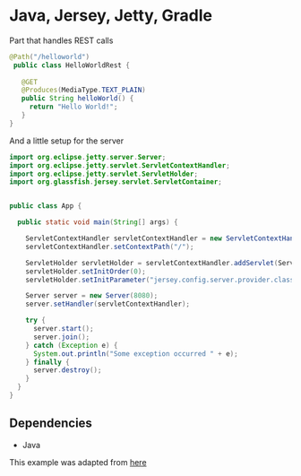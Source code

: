 # Java, Jersey, Jetty, Gradle

Part that handles REST calls

```java
@Path("/helloworld")
 public class HelloWorldRest {
 
   @GET
   @Produces(MediaType.TEXT_PLAIN)
   public String helloWorld() {
     return "Hello World!";
   }
}
```

And a little setup for the server
```java
import org.eclipse.jetty.server.Server;
import org.eclipse.jetty.servlet.ServletContextHandler;
import org.eclipse.jetty.servlet.ServletHolder;
import org.glassfish.jersey.servlet.ServletContainer;


public class App {

  public static void main(String[] args) {

    ServletContextHandler servletContextHandler = new ServletContextHandler(ServletContextHandler.SESSIONS);
    servletContextHandler.setContextPath("/");

    ServletHolder servletHolder = servletContextHandler.addServlet(ServletContainer.class, "/*");
    servletHolder.setInitOrder(0);
    servletHolder.setInitParameter("jersey.config.server.provider.classnames", HelloWorldRest.class.getCanonicalName());

    Server server = new Server(8080);
    server.setHandler(servletContextHandler);

    try {
      server.start();
      server.join();
    } catch (Exception e) {
      System.out.println("Some exception occurred " + e);
    } finally {
      server.destroy();
    }
  }
}

```

## Dependencies
* Java

This example was adapted from [here](http://nikgrozev.com/2014/10/16/rest-with-embedded-jetty-and-jersey-in-a-single-jar-step-by-step/)